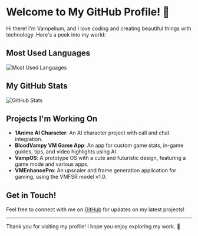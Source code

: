# Welcome to My GitHub Profile! 💖

Hi there! I'm Vampelium, and I love coding and creating beautiful things with technology. Here's a peek into my world:

## Most Used Languages

![Most Used Languages](https://github.com/Vampelium/vampelium/blob/main/615C8B66-7A2A-444F-A3C0-5676533286BB.jpeg)

## My GitHub Stats

![GitHub Stats](https://github.com/Vampelium/vampelium/blob/main/0C0A0058-0AB5-4A97-A72E-1A8F7FD2D0F9.jpeg)

## Projects I'm Working On

- **1Anime AI Character**: An AI character project with call and chat integration.
- **BloodVampy VM Game App**: An app for custom game stats, in-game guides, tips, and video highlights using AI.
- **VampOS**: A prototype OS with a cute and futuristic design, featuring a game mode and various apps.
- **VMEnhancePro**: An upscaler and frame generation application for gaming, using the VMFSR model v1.0.

## Get in Touch!

Feel free to connect with me on [GitHub](https://github.com/Vampelium) for updates on my latest projects!

---

Thank you for visiting my profile! I hope you enjoy exploring my work. 🌸
